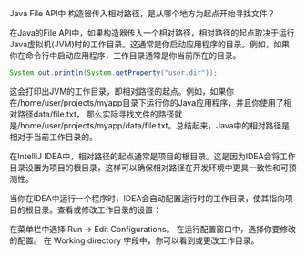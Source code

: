 Java File API中 构造器传入相对路径，是从哪个地方为起点开始寻找文件？

在Java的File API中，如果构造器传入一个相对路径，相对路径的起点取决于运行Java虚拟机(JVM)时的工作目录。这通常是你启动应用程序的目录。例如，如果你在命令行中启动应用程序，工作目录通常是你当前所在的目录。
```java
System.out.println(System.getProperty("user.dir"));
```
这会打印出JVM的工作目录，即相对路径的起点。例如，如果你在/home/user/projects/myapp目录下运行你的Java应用程序，并且你使用了相对路径data/file.txt，
那么实际寻找文件的路径就是/home/user/projects/myapp/data/file.txt。总结起来，Java中的相对路径是相对于当前工作目录的。

在IntelliJ IDEA中，相对路径的起点通常是项目的根目录。这是因为IDEA会将工作目录设置为项目的根目录，这样可以确保相对路径在开发环境中更具一致性和可预测性。

当你在IDEA中运行一个程序时，IDEA会自动配置运行时的工作目录，使其指向项目的根目录。查看或修改工作目录的设置：

在菜单栏中选择 Run -> Edit Configurations。
在运行配置窗口中，选择你要修改的配置。
在 Working directory 字段中，你可以看到或更改工作目录。
